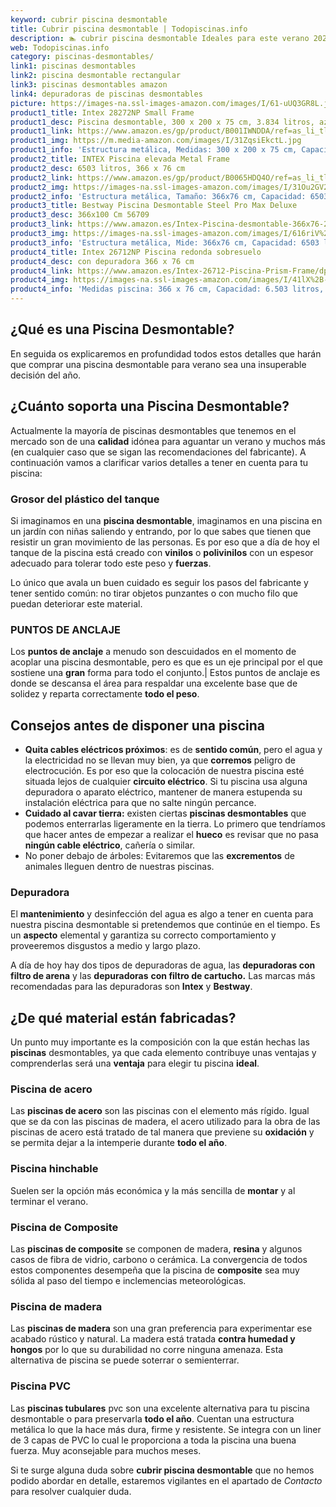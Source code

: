 ```yaml
---
keyword: cubrir piscina desmontable
title: Cubrir piscina desmontable | Todopiscinas.info
description: 🏊 cubrir piscina desmontable Ideales para este verano 2021. Aquí puedes comprar cubrir piscina desmontable y comparar con otras similares. No dejes escapar cubrir piscina desmontable a un precio realmente tentador.
web: Todopiscinas.info
category: piscinas-desmontables/
link1: piscinas desmontables
link2: piscina desmontable rectangular
link3: piscinas desmontables amazon
link4: depuradoras de piscinas desmontables
picture: https://images-na.ssl-images-amazon.com/images/I/61-uUQ3GR8L.jpg
product1_title: Intex 28272NP Small Frame
product1_desc: Piscina desmontable, 300 x 200 x 75 cm, 3.834 litros, azul
product1_link: https://www.amazon.es/gp/product/B001IWNDDA/ref=as_li_tl?ie=UTF8&camp=3638&creative=24630&creativeASIN=B001IWNDDA&linkCode=as2&tag=todopiscinas0e-21&linkId=25b9d647487c889cb6ef56ed63f50ca1
product1_img: https://m.media-amazon.com/images/I/31ZqsiEkctL.jpg
product1_info: 'Estructura metálica, Medidas: 300 x 200 x 75 cm, Capacidad: 3.834 litros, Para 6 personas (+ 6 años), Fácil montaje, Forma rectangular'
product2_title: INTEX Piscina elevada Metal Frame
product2_desc: 6503 litros, 366 x 76 cm
product2_link: https://www.amazon.es/gp/product/B0065HDQ4O/ref=as_li_tl?ie=UTF8&camp=3638&creative=24630&creativeASIN=B0065HDQ4O&linkCode=as2&tag=todopiscinas0e-21&linkId=ed2430e3ba564d3527ee103df33ed7b3
product2_img: https://images-na.ssl-images-amazon.com/images/I/31Ou2GV2SAL.jpg
product2_info: 'Estructura metálica, Tamaño: 366x76 cm, Capacidad: 6503 litros, Forma circular, De 4 a 7 personas (+6 años)'
product3_title: Bestway Piscina Desmontable Steel Pro Max Deluxe
product3_desc: 366x100 Cm 56709
product3_link: https://www.amazon.es/Intex-Piscina-desmontable-366x76-28210NP/dp/B0065HDQ4O?__mk_es_ES=%C3%85M%C3%85%C5%BD%C3%95%C3%91&crid=25UQGV9HG2INI&dchild=1&keywords=piscinas+desmontables&qid=1615854176&sprefix=piscinas+dem%2Caps%2C201&sr=8-5&linkCode=ll1&tag=todopiscinas0e-21&linkId=34f200977c6cbaab1f3f4d9ac0e64755&language=es_ES&ref_=as_li_ss_tl
product3_img: https://images-na.ssl-images-amazon.com/images/I/616riV%2BiY3L.jpg
product3_info: 'Estructura metálica, Mide: 366x76 cm, Capacidad: 6503 litros, De 4 a 7 personas mayores de 6 años, Forma circular, Tecnología Super-Tough'
product4_title: Intex 26712NP Piscina redonda sobresuelo
product4_desc: con depuradora 366 x 76 cm
product4_link: https://www.amazon.es/Intex-26712-Piscina-Prism-Frame/dp/B07FB823GL?__mk_es_ES=%C3%85M%C3%85%C5%BD%C3%95%C3%91&dchild=1&keywords=piscinas+desmontables+con+depuradora&qid=1615936418&sr=8-5&linkCode=ll1&tag=todopiscinas0e-21&linkId=d98699de7830cd471766fa1daa36de34&language=es_ES&ref_=as_li_ss_tl
product4_img: https://images-na.ssl-images-amazon.com/images/I/41lX%2B-YpibL.jpg
product4_info: 'Medidas piscina: 366 x 76 cm, Capacidad: 6.503 litros, Incluye depuradora de cartucha A, Lona resistente triple capa'
---
```


## ¿Qué es una Piscina Desmontable?



En seguida os explicaremos en profundidad todos estos detalles que harán que comprar una piscina desmontable para verano sea una insuperable decisión del año.

<stats-list :link1=link1 :link2=link2 :link3=link3 :link4=link4 :category=category></stats-list>

<external-banner></external-banner>



## ¿Cuánto soporta una Piscina Desmontable?

Actualmente la mayoría de piscinas desmontables que tenemos en el mercado son de una **calidad** idónea para aguantar un verano y muchos más (en cualquier caso que se sigan las recomendaciones del fabricante). A continuación vamos a clarificar varios detalles a tener en cuenta para tu piscina:


### Grosor del plástico del tanque

Si imaginamos en una **piscina desmontable**, imaginamos en una piscina en un jardín con niñas saliendo y entrando, por lo que sabes que tienen que resistir un gran movimiento de las personas. Es por eso que a día de hoy el tanque de la piscina está creado con **vinilos** o **polivinilos** con un espesor adecuado para tolerar todo este peso y **fuerzas**.

Lo único que avala un	 buen cuidado es seguir los pasos del fabricante y tener sentido común: no tirar objetos punzantes o con mucho filo que puedan deteriorar este material.


### PUNTOS DE ANCLAJE

Los **puntos de anclaje** a menudo son descuidados en el momento de acoplar una piscina desmontable, pero  es que es un eje principal por el que sostiene una **gran** forma para todo el conjunto.| Estos puntos de anclaje es donde se descansa el área para respaldar una excelente base que de solidez y reparta correctamente **todo el peso**.

<brand-panel :title=product1_title :desc=product1_desc :img=product1_img :link=product1_link></brand-panel>


## Consejos antes de disponer una piscina



*   **Quita cables eléctricos próximos**: es de **sentido común**, pero el agua y la electricidad no se llevan muy bien, ya que **corremos** peligro de electrocución. Es por eso que la colocación de nuestra piscina esté situada lejos de cualquier **circuito eléctrico**. Si tu piscina usa alguna depuradora o aparato eléctrico, mantener de manera estupenda su instalación eléctrica para que no salte ningún percance.
*   **Cuidado al cavar tierra:** existen ciertas **piscinas desmontables** que podemos enterrarlas ligeramente en la tierra. Lo primero  que tendríamos que hacer antes de empezar a realizar el **hueco** es revisar que no pasa **ningún cable eléctrico**, cañería o similar.
*   No poner debajo de árboles: Evitaremos que las **excrementos** de animales lleguen dentro de nuestras piscinas.


### Depuradora

El **mantenimiento** y desinfección del agua es algo a tener en cuenta para nuestra piscina desmontable si pretendemos que continúe en el tiempo. Es un **aspecto** elemental y garantiza su correcto comportamiento y proveeremos disgustos a medio y largo plazo.

A día de hoy hay dos tipos de depuradoras de agua, las **depuradoras con filtro de arena** y  las **depuradoras** **con filtro de cartucho.** Las marcas más recomendadas para las depuradoras son **Intex** y **Bestway**.


## ¿De qué material están fabricadas?

Un punto muy importante es la composición con la que están hechas las **piscinas** desmontables, ya que cada elemento contribuye unas ventajas y comprenderlas  será una **ventaja** para elegir tu piscina **ideal**.


### Piscina de acero

Las **piscinas de acero** son las piscinas con el elemento más rígido. Igual que se da con las piscinas de madera, el acero utilizado para la obra de las piscinas de acero está tratado de tal manera que previene su **oxidación** y se permita dejar a la intemperie durante **todo el año**.


### Piscina hinchable

Suelen ser la opción más económica y la más sencilla de **montar** y  al terminar el verano.


### Piscina de Composite

Las **piscinas de composite** se componen de madera, **resina** y algunos casos de fibra de vidrio, carbono o cerámica. La convergencia de todos estos componentes desempeña que la piscina de **composite** sea muy sólida al paso del tiempo e inclemencias meteorológicas.


### Piscina de madera

Las **piscinas de madera** son una gran preferencia para experimentar ese acabado rústico y natural. La madera está tratada **contra humedad y hongos** por lo que su durabilidad no corre ninguna amenaza. Esta alternativa de piscina se puede soterrar o semienterrar.


### Piscina  PVC

Las **piscinas tubulares** pvc son una excelente alternativa para tu piscina desmontable o para preservarla **todo el año**. Cuentan una estructura metálica lo que la hace más dura, firme y resistente. Se integra con un liner de 3 capas de PVC lo cual le proporciona a toda la piscina una buena fuerza. Muy aconsejable para muchos meses.

Si te surge alguna duda sobre **cubrir piscina desmontable** que no hemos podido abordar en detalle, estaremos vigilantes en el apartado de _Contacto_ para resolver cualquier duda.
